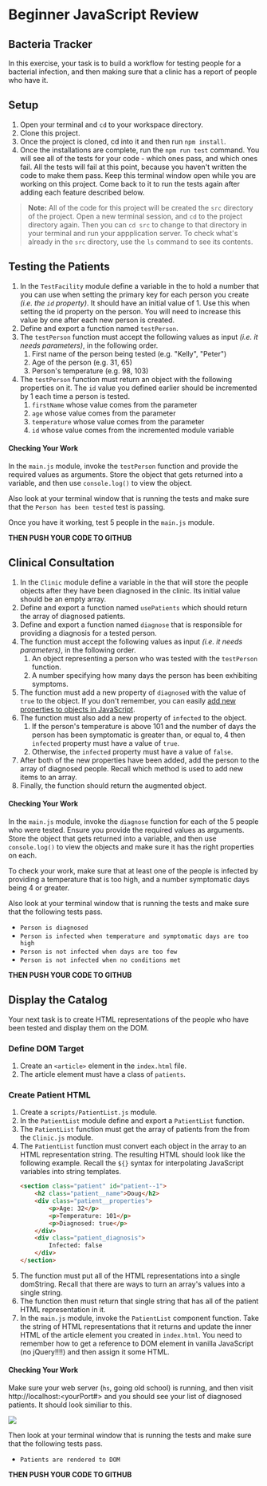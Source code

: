 # Beginner JavaScript Review

## Bacteria Tracker

In this exercise, your task is to build a workflow for testing people for a bacterial infection, and then making sure that a clinic has a report of people who have it.

## Setup

1. Open your terminal and `cd` to your workspace directory.
1. Clone this project.
1. Once the project is cloned, cd into it and then run `npm install`.
1. Once the installations are complete, run the `npm run test` command. You will see all of the tests for your code - which ones pass, and which ones fail. All the tests will fail at this point, because you haven't written the code to make them pass. Keep this terminal window open while you are working on this project. Come back to it to run the tests again after adding each feature described below.

> **Note:** All of the code for this project will be created the `src` directory of the project. Open a new terminal session, and `cd` to the project directory again. Then you can `cd src` to change to that directory in your terminal and run your appplication server. To check what's already in the `src` directory, use the `ls` command to see its contents.

## Testing the Patients

1. In the `TestFacility` module define a variable in the to hold a number that you can use when setting the primary key for each person you create _(i.e. the `id` property)_. It should have an initial value of 1. Use this when setting the id property on the person. You will need to increase this value by one after each new person is created.
1. Define and export a function named `testPerson`.
1. The `testPerson` function must accept the following values as input _(i.e. it needs parameters)_, in the following order.
    1. First name of the person being tested (e.g. "Kelly", "Peter")
    1. Age of the person (e.g. 31, 65)
    1. Person's temperature (e.g. 98, 103)
1. The `testPerson` function must return an object with the following properties on it. The `id` value you defined earlier should be incremented by 1 each time a person is tested.
    1. `firstName` whose value comes from the parameter
    1. `age` whose value comes from the parameter
    1. `temperature` whose value comes from the parameter
    1. `id` whose value comes from the incremented module variable

#### Checking Your Work

In the `main.js` module, invoke the `testPerson` function and provide the required values as arguments. Store the object that gets returned into a variable, and then use `console.log()` to view the object.

Also look at your terminal window that is running the tests and make sure that the `Person has been tested` test is passing.

Once you have it working, test 5 people in the `main.js` module.

**THEN PUSH YOUR CODE TO GITHUB**

## Clinical Consultation

1. In the `Clinic` module define a variable in the that will store the people objects after they have been diagnosed in the clinic. Its initial value should be an empty array.
1. Define and export a function named `usePatients` which should return the array of diagnosed patients.
1. Define and export a function named `diagnose` that is responsible for providing a diagnosis for a tested person.
1. The function must accept the following values as input _(i.e. it needs parameters)_, in the following order.
    1. An object representing a person who was tested with the `testPerson` function.
    1. A number specifying how many days the person has been exhibiting symptoms.
1. The function must add a new property of `diagnosed` with the value of `true` to the object. If you don't remember, you can easily [add new properties to objects in JavaScript](https://www.dyn-web.com/tutorials/object-literal/properties.php).
1. The function must also add a new property of `infected` to the object.
    1. If the person's temperature is above 101 and the number of days the person has been symptomatic is greater than, or equal to, 4 then `infected` property must have a value of `true`.
    1. Otherwise, the `infected` property must have a value of `false`.
1. After both of the new properties have been added, add the person to the array of diagnosed people. Recall which method is used to add new items to an array.
1. Finally, the function should return the augmented object.

#### Checking Your Work

In the `main.js` module, invoke the `diagnose` function for each of the 5 people who were tested. Ensure you provide the required values as arguments. Store the object that gets returned into a variable, and then use `console.log()` to view the objects and make sure it has the right properties on each.

To check your work, make sure that at least one of the people is infected by providing a temperature that is too high, and a number symptomatic days being 4 or greater.

Also look at your terminal window that is running the tests and make sure that the following tests pass.

* `Person is diagnosed`
* `Person is infected when temperature and symptomatic days are too high`
* `Person is not infected when days are too few`
* `Person is not infected when no conditions met`

**THEN PUSH YOUR CODE TO GITHUB**

## Display the Catalog

Your next task is to create HTML representations of the people who have been tested and display them on the DOM.

### Define DOM Target

1. Create an `<article>` element in the `index.html` file.
1. The article element must have a class of `patients`.

### Create Patient HTML

1. Create a `scripts/PatientList.js` module.
1. In the `PatientList` module define and export a `PatientList` function.
1. The `PatientList` function must get the array of patients from the from the `Clinic.js` module.
1. The `PatientList` function must convert each object in the array to an HTML representation string.
The resulting HTML should look like the following example. Recall the `${}` syntax for interpolating JavaScript variables into string templates.
    ```html
    <section class="patient" id="patient--1">
        <h2 class="patient__name">Doug</h2>
        <div class="patient__properties">
            <p>Age: 32</p>
            <p>Temperature: 101</p>
            <p>Diagnosed: true</p>
        </div>
        <div class="patient_diagnosis">
            Infected: false
        </div>
    </section>
    ```
1. The function must put all of the HTML representations into a single domString. Recall that there are ways to turn an array's values into a single string.
1. The function then must return that single string that has all of the patient HTML representation in it.
1. In the `main.js` module, invoke the `PatientList` component function. Take the string of HTML representations that it returns and update the inner HTML of the article element you created in `index.html`. You need to remember how to get a reference to DOM element in vanilla JavaScript (no jQuery!!!!) and then assign it some HTML.

#### Checking Your Work

Make sure your web server (`hs`, going old school) is running, and then visit http://localhost:<yourPort#> and you should see your list of diagnosed patients. It should look similiar to this.

![](./patients.png)

Then look at your terminal window that is running the tests and make sure that the following tests pass.

* `Patients are rendered to DOM`

**THEN PUSH YOUR CODE TO GITHUB**
